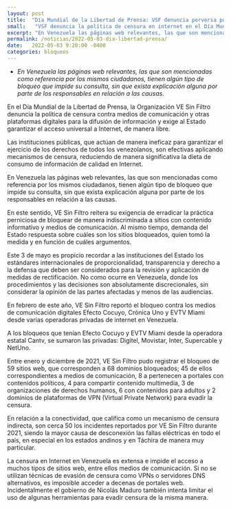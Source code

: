 ```yaml
---
layout: post
title:  "Día Mundial de la Libertad de Prensa: VSF denuncia perversa política de censura contra medios de comunicación y exige garantías para el acceso universal a Internet"
small:   "VSF denuncia la política de censura en internet en el Día Mundial de la Libertad de Prensa"
excerpt: "En Venezuela las páginas web relevantes, las que son mencionadas como referencia por los mismos ciudadanos, tienen algún tipo de bloqueo que impide su consulta, sin que exista explicación alguna por parte de los responsables en relación a las causas"
permalink: /noticias/2022-05-03-dia-libertad-prensa/
date:   2022-05-03 9:20:00 -0400
categories: bloqueos
---
```


- *En Venezuela las páginas web relevantes, las que son mencionadas como referencia por los mismos ciudadanos, tienen algún tipo de bloqueo que impide su consulta, sin que exista explicación alguna por parte de los responsables en relación a las causas.*

En el Día Mundial de la Libertad de Prensa, la Organización VE Sin Filtro denuncia la política de censura contra medios de comunicación y otras plataformas digitales para la difusión de información y exige al Estado garantizar el acceso universal a Internet, de manera libre.

Las instituciones públicas, que actúan de manera ineficaz para garantizar el ejercicio de los derechos de todos los venezolanos, son efectivas aplicando mecanismos de censura, reduciendo de manera significativa la dieta de consumo de información de calidad en Internet.

En Venezuela las páginas web relevantes, las que son mencionadas como referencia por los mismos ciudadanos, tienen algún tipo de bloqueo que impide su consulta, sin que exista explicación alguna por parte de los responsables en relación a las causas.
 
En este sentido, VE Sin Filtro reitera su exigencia de erradicar la práctica perniciosa de bloquear de manera indiscriminada a sitios con contenido informativo y medios de comunicación. Al mismo tiempo, demanda del Estado respuesta sobre cuáles son los sitios bloqueados, quien tomó la medida y en función de cuáles argumentos. 

Este 3 de mayo es propicio recordar a las instituciones del Estado los estándares internacionales de proporcionalidad, transparencia y derecho a la defensa que deben ser considerados para la revisión y aplicación de medidas de rectificación. No como ocurre en Venezuela, donde los procedimientos y las decisiones son absolutamente discrecionales, sin considerar la opinión de las partes afectadas y menos de las audiencias. 

En febrero de este año, VE Sin Filtro reportó el bloqueo contra los medios de comunicación digitales Efecto Cocuyo, Crónica Uno y EVTV Miami desde varias operadoras privadas de internet en Venezuela.

A los bloqueos que tenían Efecto Cocuyo y EVTV Miami desde la operadora estatal Cantv, se sumaron las privadas: Digitel, Movistar, Inter, Supercable y NetUno.

Entre enero y diciembre de 2021, VE Sin Filtro pudo registrar el bloqueo de 59 sitios web, que corresponden a 68 dominios bloqueados; 45 de ellos correspondientes a medios de comunicación, 8 a pertenecen a portales con contenidos políticos, 4 para compartir contenido multimedia, 3 de organizaciones de derechos humanos, 6 con contenidos para adultos y 2 dominios de plataformas de VPN (Virtual Private Network) para evadir la censura.

En relación a la conectividad, que califica como un mecanismo de censura indirecta, son cerca 50 los incidentes reportados por VE Sin Filtro durante 2021, siendo la mayor causa de desconexión las fallas eléctricas en todo el país, en especial en los estados andinos y en Táchira de manera muy particular. 

La censura en Internet en Venezuela es extensa e impide el acceso a muchos tipos de sitios web, entre ellos medios de comunicación. Si no se utilizan técnicas de evasión de censura como VPNs o servidores DNS alternativos, es imposible acceder a decenas de portales web. Incidentalmente el gobierno de Nicolás Maduro también intenta limitar el uso de algunas herramientas para evadir censura de la misma manera.
